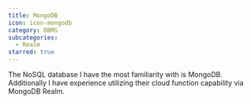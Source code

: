 ```yaml
---
title: MongoDB
icon: icon-mongodb
category: DBMS
subcategories:
  - Realm
starred: true
---
```

The NoSQL database I have the most familiarity with is MongoDB. Additionally I have experience utilizing their cloud function capability via MongoDB Realm.
